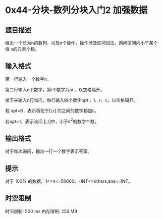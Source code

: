 # 0x44-分块-数列分块入门2 加强数据

## 题目描述

给出一个长为n的数列，以及n个操作，操作涉及区间加法，询问区间内小于某个值 x的元素个数。


## 输入格式

第一行输入一个数字n。

第二行输入n个数字，第i个数字为ai ，以空格隔开。

接下来输入n行询问，每行输入四个数字opt 、l、r、c，以空格隔开。

若 opt=0，表示将位于[l,r] 的之间的数字都加c。

若opt=1，表示询问 [l,r]中，小于$c^2$的数字个数。

## 输出格式

对于每次询问，输出一行一个数字表示答案。



## 提示

对于 100% 的数据，1<=n<=50000、-INT<=others,ans<=INT。



## 时空限制

时间限制: 500 ms
内存限制: 256 MB

